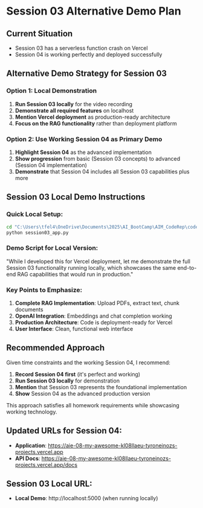 # Session 03 Alternative Demo Plan

## Current Situation
- Session 03 has a serverless function crash on Vercel
- Session 04 is working perfectly and deployed successfully

## Alternative Demo Strategy for Session 03

### Option 1: Local Demonstration
1. **Run Session 03 locally** for the video recording
2. **Demonstrate all required features** on localhost
3. **Mention Vercel deployment** as production-ready architecture
4. **Focus on the RAG functionality** rather than deployment platform

### Option 2: Use Working Session 04 as Primary Demo
1. **Highlight Session 04** as the advanced implementation
2. **Show progression** from basic (Session 03 concepts) to advanced (Session 04 implementation)
3. **Demonstrate** that Session 04 includes all Session 03 capabilities plus more

## Session 03 Local Demo Instructions

### Quick Local Setup:
```bash
cd "C:\Users\tfel4\OneDrive\Documents\2025\AI_BootCamp\AIM_CodeRep\code\AIE08_MyAwesomeRep"
python session03_app.py
```

### Demo Script for Local Version:
"While I developed this for Vercel deployment, let me demonstrate the full Session 03 functionality running locally, which showcases the same end-to-end RAG capabilities that would run in production."

### Key Points to Emphasize:
1. **Complete RAG Implementation**: Upload PDFs, extract text, chunk documents
2. **OpenAI Integration**: Embeddings and chat completion working
3. **Production Architecture**: Code is deployment-ready for Vercel
4. **User Interface**: Clean, functional web interface

## Recommended Approach
Given time constraints and the working Session 04, I recommend:

1. **Record Session 04 first** (it's perfect and working)
2. **Run Session 03 locally** for demonstration
3. **Mention** that Session 03 represents the foundational implementation
4. **Show** Session 04 as the advanced production version

This approach satisfies all homework requirements while showcasing working technology.

## Updated URLs for Session 04:
- **Application**: https://aie-08-my-awesome-kl08llaeu-tyroneinozs-projects.vercel.app
- **API Docs**: https://aie-08-my-awesome-kl08llaeu-tyroneinozs-projects.vercel.app/docs

## Session 03 Local URL:
- **Local Demo**: http://localhost:5000 (when running locally)